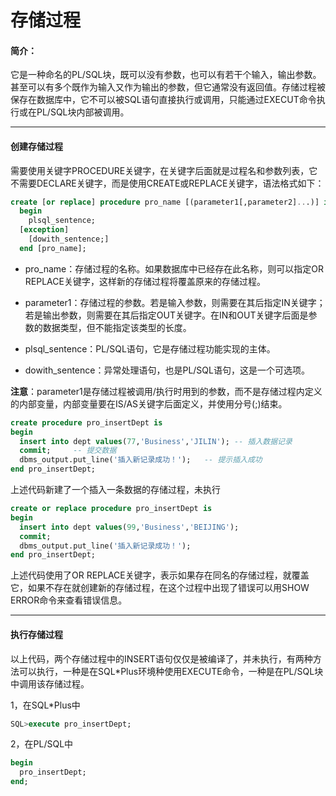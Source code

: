# 存储过程
#### 简介：
它是一种命名的PL/SQL块，既可以没有参数，也可以有若干个输入，输出参数。甚至可以有多个既作为输入又作为输出的参数，但它通常没有返回值。存储过程被保存在数据库中，它不可以被SQL语句直接执行或调用，只能通过EXECUT命令执行或在PL/SQL块内部被调用。

---
#### 创建存储过程
需要使用关键字PROCEDURE关键字，在关键字后面就是过程名和参数列表，它不需要DECLARE关键字，而是使用CREATE或REPLACE关键字，语法格式如下：
``` sql
create [or replace] procedure pro_name [(parameter1[,parameter2]...)] is/as
  begin
    plsql_sentence;
  [exception]
    [dowith_sentence;]
  end [pro_name];
``` 
- pro_name：存储过程的名称。如果数据库中已经存在此名称，则可以指定OR REPLACE关键字，这样新的存储过程将覆盖原来的存储过程。

- parameter1：存储过程的参数。若是输入参数，则需要在其后指定IN关键字；若是输出参数，则需要在其后指定OUT关键字。在IN和OUT关键字后面是参数的数据类型，但不能指定该类型的长度。

- plsql_sentence：PL/SQL语句，它是存储过程功能实现的主体。

- dowith_sentence：异常处理语句，也是PL/SQL语句，这是一个可选项。

**注意**：parameter1是存储过程被调用/执行时用到的参数，而不是存储过程内定义的内部变量，内部变量要在IS/AS关键字后面定义，并使用分号(;)结束。
``` sql
create procedure pro_insertDept is
begin
  insert into dept values(77,'Business','JILIN'); -- 插入数据记录
  commit;     -- 提交数据
  dbms_output.put_line('插入新记录成功！');   -- 提示插入成功
end pro_insertDept;
```
上述代码新建了一个插入一条数据的存储过程，未执行
``` sql
create or replace procedure pro_insertDept is
begin
  insert into dept values(99,'Business','BEIJING');
  commit;
  dbms_output.put_line('插入新记录成功！');
end pro_insertDept;
```
上述代码使用了OR REPLACE关键字，表示如果存在同名的存储过程，就覆盖它，如果不存在就创建新的存储过程，在这个过程中出现了错误可以用SHOW ERROR命令来查看错误信息。

---
#### 执行存储过程
以上代码，两个存储过程中的INSERT语句仅仅是被编译了，并未执行，有两种方法可以执行，一种是在SQL*Plus环境种使用EXECUTE命令，一种是在PL/SQL块中调用该存储过程。

1，在SQL*Plus中
``` sql
SQL>execute pro_insertDept;
```
2，在PL/SQL中
``` sql
begin
  pro_insertDept;
end;
```
